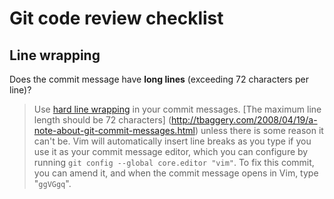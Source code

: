 # Git code review checklist

## Line wrapping

Does the commit message have **long lines** (exceeding 72 characters per line)?

> Use [hard line wrapping](http://stopwritingramblingcommitmessages.com/) in your commit messages.
  [The maximum line length should be 72 characters]
  (http://tbaggery.com/2008/04/19/a-note-about-git-commit-messages.html)
  unless there is some reason it can't be.
  Vim will automatically insert line breaks as you type if you use it as your commit message editor,
  which you can configure by running `git config --global core.editor "vim"`.
  To fix this commit, you can amend it, and when the commit message opens in Vim, type "`ggVGgq`".
